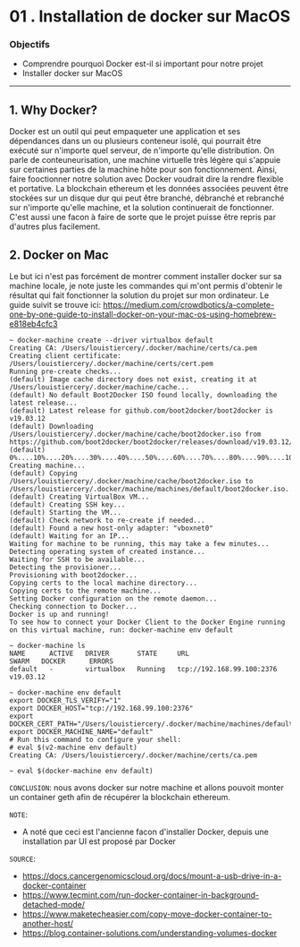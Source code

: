 # 01 . Installation de docker sur MacOS

### Objectifs

- Comprendre pourquoi Docker est-il si important pour notre projet
- Installer docker sur MacOS

---

## 1. Why Docker?

Docker est un outil qui peut empaqueter une application et ses dépendances dans un ou plusieurs conteneur isolé, qui pourrait être exécuté sur n'importe quel serveur, de n'importe qu'elle distribution.
On parle de conteuneurisation, une machine virtuelle très légère qui s'appuie sur certaines parties de la machine hôte pour son fonctionnement.
Ainsi, faire fooctionner notre solution avec Docker voudrait dire la rendre flexible et portative. La blockchain ethereum et les données associées peuvent être stockées sur un disque dur qui peut être
branché, débranché et rebranché sur n'importe qu'elle machine, et la solution continuerait de fonctionner. C'est aussi une facon à faire de sorte que le projet puisse être repris par d'autres plus facilement. 


## 2. Docker on Mac

Le but ici n'est pas forcément de montrer comment installer docker sur sa machine locale, je note juste les commandes 
qui m'ont permis d'obtenir le résultat qui fait fonctionner la solution du projet sur mon ordinateur. 
Le guide suivit se trouve ici: https://medium.com/crowdbotics/a-complete-one-by-one-guide-to-install-docker-on-your-mac-os-using-homebrew-e818eb4cfc3

```shell script
~ docker-machine create --driver virtualbox default
Creating CA: /Users/louistiercery/.docker/machine/certs/ca.pem
Creating client certificate: /Users/louistiercery/.docker/machine/certs/cert.pem
Running pre-create checks...
(default) Image cache directory does not exist, creating it at /Users/louistiercery/.docker/machine/cache...
(default) No default Boot2Docker ISO found locally, downloading the latest release...
(default) Latest release for github.com/boot2docker/boot2docker is v19.03.12
(default) Downloading /Users/louistiercery/.docker/machine/cache/boot2docker.iso from https://github.com/boot2docker/boot2docker/releases/download/v19.03.12/boot2docker.iso...
(default) 0%....10%....20%....30%....40%....50%....60%....70%....80%....90%....100%
Creating machine...
(default) Copying /Users/louistiercery/.docker/machine/cache/boot2docker.iso to /Users/louistiercery/.docker/machine/machines/default/boot2docker.iso...
(default) Creating VirtualBox VM...
(default) Creating SSH key...
(default) Starting the VM...
(default) Check network to re-create if needed...
(default) Found a new host-only adapter: "vboxnet0"
(default) Waiting for an IP...
Waiting for machine to be running, this may take a few minutes...
Detecting operating system of created instance...
Waiting for SSH to be available...
Detecting the provisioner...
Provisioning with boot2docker...
Copying certs to the local machine directory...
Copying certs to the remote machine...
Setting Docker configuration on the remote daemon...
Checking connection to Docker...
Docker is up and running!
To see how to connect your Docker Client to the Docker Engine running on this virtual machine, run: docker-machine env default
```

```shell script
~ docker-machine ls
NAME      ACTIVE   DRIVER       STATE     URL                         SWARM   DOCKER      ERRORS
default   -        virtualbox   Running   tcp://192.168.99.100:2376           v19.03.12   
```

```shell script
~ docker-machine env default
export DOCKER_TLS_VERIFY="1"
export DOCKER_HOST="tcp://192.168.99.100:2376"
export DOCKER_CERT_PATH="/Users/louistiercery/.docker/machine/machines/default"
export DOCKER_MACHINE_NAME="default"
# Run this command to configure your shell: 
# eval $(v2-machine env default)
Creating CA: /Users/louistiercery/.docker/machine/certs/ca.pem
```

```shell script
~ eval $(docker-machine env default)
```

`CONCLUSION`: nous avons docker sur notre machine et allons pouvoit monter un container geth afin de récupérer la blockchain ethereum. 



`NOTE`:
- A noté que ceci est l'ancienne facon d'installer Docker, depuis une installation par UI est proposé par Docker

`SOURCE`:
- https://docs.cancergenomicscloud.org/docs/mount-a-usb-drive-in-a-docker-container
- https://www.tecmint.com/run-docker-container-in-background-detached-mode/
- https://www.maketecheasier.com/copy-move-docker-container-to-another-host/
- https://blog.container-solutions.com/understanding-volumes-docker
